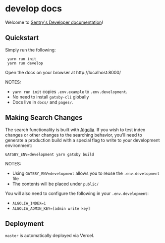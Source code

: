 # develop docs

Welcome to [Sentry's Developer documentation](https://develop.sentry.dev)!

## Quickstart

Simply run the following:

```shell
 yarn run init
 yarn run develop
```

Open the docs on your browser at http://localhost:8000/

NOTES:
* `yarn run init` copies `.env.example` to `.env.development`.
* No need to install `gatsby-cli` globally
* Docs live in `docs/` and `pages/`.

## Making Search Changes

The search functionality is built with [Algolia](https://www.algolia.com/doc/api-client/getting-started/install/javascript/?language=javascript). If you wish to test index changes or other changes to the searching behavior, you'll need to generate a production build with a special flag to write to your development environment:

```
GATSBY_ENV=development yarn gatsby build
```

NOTES:
* Using `GATSBY_ENV=development` allows you to reuse the `.env.development` file
* The contents will be placed under `public/`

You will also need to configure the following in your `.env.development`:

- `ALGOLIA_INDEX=1`
- `ALGOLIA_ADMIN_KEY=[admin write key]`

## Deployment

`master` is automatically deployed via Vercel.
